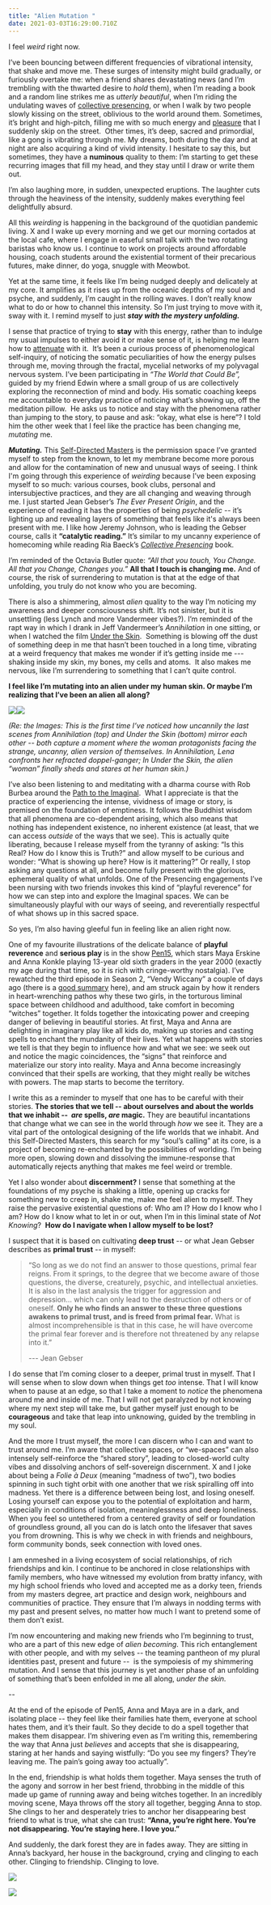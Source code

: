 ```yaml
---
title: "Alien Mutation "
date: 2021-03-03T16:29:00.710Z
---
```

I feel *weird* right now. 

I’ve been bouncing between different frequencies of vibrational intensity, that shake and move me. These surges of intensity might build gradually, or furiously overtake me: when a friend shares devastating news (and I’m trembling with the thwarted desire to *hold* them), when I’m reading a book and a random line strikes me as *utterly beautiful*, when I’m riding the undulating waves of [collective presencing](https://cherylhsu.ca/post/2020-11-11-first-mover/), or when I walk by two people slowly kissing on the street, oblivious to the world around them. Sometimes, it’s bright and high-pitch, filling me with so much energy and [pleasure](https://cherylhsu.ca/post/2021-02-02-an-ode-to-pleasure/) that I suddenly skip on the street.  Other times, it’s deep, sacred and primordial, like a gong is vibrating through me. My dreams, both during the day and at night are also acquiring a kind of vivid intensity. I hesitate to say this, but sometimes, they have a **numinous** quality to them: I’m starting to get these recurring images that fill my head, and they stay until I draw or write them out.  

I’m also laughing more, in sudden, unexpected eruptions. The laughter cuts through the heaviness of the intensity, suddenly makes everything feel delightfully absurd.

All this *weirding* is happening in the background of the quotidian pandemic living. X and I wake up every morning and we get our morning cortados at the local cafe, where I engage in easeful small talk with the two rotating baristas who know us. I continue to work on projects around affordable housing, coach students around the existential torment of their precarious futures, make dinner, do yoga, snuggle with Meowbot. 

Yet at the same time, it feels like I’m being nudged deeply and delicately at my core. It amplifies as it rises up from the oceanic depths of my soul and psyche, and suddenly, I’m caught in the rolling waves. I don’t really know what to do or how to channel this intensity. So I’m just trying to move with it, sway with it. I remind myself to just ***stay with the mystery unfolding.*** 

I sense that practice of trying to **stay** with this energy, rather than to indulge my usual impulses to either avoid it or make sense of it, is helping me learn how to [attenuate](https://cherylhsu.ca/post/2020-11-18-becoming-strange-attractor/) with it.  It’s been a curious process of phenomenological self-inquiry, of noticing the somatic peculiarities of how the energy pulses through me, moving through the fractal, mycelial networks of my polyvagal nervous system. I’ve been participating in *“The World that Could Be”,* guided by my friend Edwin where a small group of us are collectively exploring the reconnection of mind and body. His somatic coaching keeps me accountable to everyday practice of noticing what’s showing up, off the meditation pillow.  He asks us to notice and stay with the phenomena rather than jumping to the story, to pause and ask: “okay, what else is here”? I told him the other week that I feel like the practice has been changing me, *mutating* me. 

***Mutating.*** This [Self-Directed Masters](https://cherylhsu.ca/post/2020-11-06-commitment-to-calling/) is the permission space I’ve granted myself to step from the known, to let my membrane become more porous and allow for the contamination of new and unusual ways of seeing. I think I'm going through this experience of *weirding* because I’ve been exposing myself to so much: various courses, book clubs, personal and intersubjective practices, and they are all changing and weaving through me. I just started Jean Gebser’s *The Ever Present Origin*, and the experience of reading it has the properties of being *psychedelic* -- it’s lighting up and revealing layers of something that feels like it's always been present with me. I like how Jeremy Johnson, who is leading the Gebser course, calls it **“catalytic reading.”** It’s similar to my uncanny experience of homecoming while reading Ria Baeck’s *[Collective Presencing](https://www.collectivepresencing.org/)* book. 

I’m reminded of the Octavia Butler quote: *“All that you touch, You Change. All that you Change, Changes you.”* **All that I touch is changing me.** And of course, the risk of surrendering to mutation is that at the edge of that unfolding, you truly do not know who you are becoming.  

There is also a shimmering, almost *alien* quality to the way I’m noticing my awareness and deeper consciousness shift. It’s not sinister, but it is unsettling (less Lynch and more Vandermeer vibes?). I’m reminded of the rapt way in which I drank in Jeff Vandermeer’s *Annihilation* in one sitting, or when I watched the film [Under the Skin](https://en.wikipedia.org/wiki/Under_the_Skin_(2013_film)).  Something is blowing off the dust of something deep in me that hasn’t been touched in a long time, vibrating at a weird frequency that makes me wonder if it’s getting inside me --- shaking inside my skin, my bones, my cells and atoms.  It also makes me nervous, like I’m surrendering to something that I can’t quite control. 

**I feel like I’m mutating into an alien under my human skin. Or maybe I’m realizing that I’ve been an alien all along?** 

![](https://lh6.googleusercontent.com/1fEBd2LjO7p15PW228xA8WL4lJcrWF5aojKwzbO3kO0F7jviEbRHvwaTMo2aScYCQDMxwC-lUyKd_D6DwpZHS9NQtimO2o-7t59CIAVw4uonXgz2l2WeHjcV2BjyBBwpnTX5AZn0)![](https://lh3.googleusercontent.com/0EJwDMTXZ4PtSLQNNPVfaDK_qtzcAx3i_x4oQnR_UaGcp58nBasJxEkOHhyQSbpb8wN4_RIfzIMAENcogTUzwgecivZK8Z9s58BDoFGoGP_igpH7oI2p9lDnAbLJ3C0KPDuEgqu9)

*(Re: the Images: This is the first time I’ve noticed how uncannily the last scenes from Annihilation (top) and Under the Skin (bottom) mirror each other -- both capture a moment where the woman protagonists facing the strange, uncanny, alien version of themselves. In Annihilation, Lena confronts her refracted doppel-ganger; In Under the Skin, the alien “woman” finally sheds and stares at her human skin.)*

I’ve also been listening to and meditating with a dharma course with Rob Burbea around the [Path to the Imaginal](https://dharmaseed.org/retreats/2678).  What I appreciate is that the practice of experiencing the intense, vividness of image or story, is premised on the foundation of emptiness. It follows the Buddhist wisdom that all phenomena are co-dependent arising, which also means that nothing has independent existence, no inherent existence (at least, that we can access *outside* of the ways that we see). This is actually quite liberating, because I release myself from the tyranny of asking: “Is this Real? How do I know this is Truth?” and allow myself to be curious and wonder: “What is showing up here? How is it mattering?” Or really, I stop asking any questions at all, and become fully present with the glorious, ephemeral quality of what unfolds. One of the Presencing engagements I’ve been nursing with two friends invokes this kind of “playful reverence” for how we can step into and explore the Imaginal spaces. We can be simultaneously playful with our ways of seeing, and reverentially respectful of what shows up in this sacred space. 

So yes, I’m also having gleeful fun in feeling like an alien right now. 

One of my favourite illustrations of the delicate balance of **playful reverence** and **serious play** is in the show [Pen15](https://en.wikipedia.org/wiki/PEN15), which stars Maya Erskine and Anna Konkle playing 13-year old sixth graders in the year 2000 (exactly my age during that time, so it is rich with cringe-worthy nostalgia). I’ve rewatched the third episode in Season 2, “Vendy Wiccany” a couple of days ago (there is a [good summary](https://www.syfy.com/syfywire/pen15-harnesses-the-power-of-witchcraft-in-the-face-of-adolescent-anxiety) here), and am struck again by how it renders in heart-wrenching pathos why these two girls, in the torturous liminal space between childhood and adulthood, take comfort in becoming “witches” together. It folds together the intoxicating power and creeping danger of believing in beautiful stories. At first, Maya and Anna are delighting in imaginary play like all kids do, making up stories and casting spells to enchant the mundanity of their lives. Yet what happens with stories we tell is that they begin to influence how and what we see: we seek out and notice the magic coincidences, the “signs” that reinforce and materialize our story into reality. Maya and Anna become increasingly convinced that their spells are working, that they might really be witches with powers. The map starts to become the territory. 

I write this as a reminder to myself that one has to be careful with their stories. **The stories that we tell -- about ourselves and about the worlds that we inhabit --  *are* spells, *are* magic.** They are beautiful incantations that change what we can see in the world through *how* we see it. They are a vital part of the ontological designing of the life worlds that we inhabit. And this Self-Directed Masters, this search for my “soul’s calling” at its core, is a project of becoming re-enchanted by the possibilities of worlding. I’m being more open, slowing down and dissolving the immune-response that automatically rejects anything that makes me feel weird or tremble. 

Yet I also wonder about **discernment?** I sense that something at the foundations of my psyche is shaking a little, opening up cracks for something new to creep in, shake me, make me feel alien to myself. They raise the pervasive existential questions of: Who am I? How do I know who I am? How do I know what to let in or out, when I’m in this liminal state of *Not Knowing*?  **How do I navigate when I allow myself to be lost?** 

I suspect that it is based on cultivating **deep trust** -- or what Jean Gebser describes as **primal trust** -- in myself: 

> “So long as we do not find an answer to those questions, primal fear reigns. From it springs, to the degree that we become aware of those questions, the diverse, creaturely, psychic, and intellectual anxieties. It is also in the last analysis the trigger for aggression and depression… which can only lead to the destruction of others or of oneself. **Only he who finds an answer to these three questions awakens to primal trust, and is freed from primal fear.** What is almost incomprehensible is that in this case, he will have overcome the primal fear forever and is therefore not threatened by any relapse into it.”
>
> \--- Jean Gebser 

I do sense that I’m coming closer to a deeper, primal trust in myself. That I will sense when to slow down when things get *too* intense. That I will know when to pause at an edge, so that I take a moment to *notice* the phenomena around me and inside of me. That I will not get paralyzed by not knowing where my next step will take me, but gather myself just enough to be **courageous** and take that leap into unknowing, guided by the trembling in my soul. 

And the more I trust myself, the more I can discern who I can and want to trust around me. I’m aware that collective spaces, or “we-spaces” can also intensely self-reinforce the “shared story”, leading to closed-world culty vibes and dissolving anchors of self-sovereign discernment. X and I joke about being a *Folie à Deux* (meaning “madness of two”), two bodies spinning in such tight orbit with one another that we risk spiralling off into madness. Yet there is a difference between being lost, and losing oneself. Losing yourself can expose you to the potential of exploitation and harm, especially in conditions of isolation, meaninglessness and deep loneliness. When you feel so untethered from a centered gravity of self or foundation of groundless ground, all you can do is latch onto the lifesaver that saves you from drowning. This is why we check in with friends and neighbours, form community bonds, seek connection with loved ones. 

I am enmeshed in a living ecosystem of social relationships, of rich friendships and kin. I continue to be anchored in close relationships with family members, who have witnessed my evolution from bratty infancy, with my high school friends who loved and accepted me as a dorky teen, friends from my masters degree, art practice and design work, neighbours and communities of practice. They ensure that I’m always in nodding terms with my past and present selves, no matter how much I want to pretend some of them don’t exist. 

I’m now encountering and making new friends who I’m beginning to trust, who are a part of this new edge of *alien becoming*. This rich entanglement with other people, and with my selves -- the teaming pantheon of my plural identities past, present and future --  is the sympoiesis of my shimmering mutation. And I sense that this journey is yet another phase of an unfolding of something that’s been enfolded in me all along, *under the skin.* 

\-- 

At the end of the episode of Pen15, Anna and Maya are in a dark, and isolating place -- they feel like their families hate them, everyone at school hates them, and it’s their fault. So they decide to do a spell together that makes them disappear. I’m shivering even as I’m writing this, remembering the way that Anna just *believes* and accepts that she is disappearing, staring at her hands and saying wistfully: “Do you see my fingers? They’re leaving me. The pain’s going away too actually”.   

In the end, friendship is what holds them together. Maya senses the truth of the agony and sorrow in her best friend, throbbing in the middle of this made up game of running away and being witches together. In an incredibly moving scene, Maya throws off the story all together, begging Anna to stop. She clings to her and desperately tries to anchor her disappearing best friend to what is true, what she can trust: **“Anna, you’re right here. You’re not disappearing. You’re staying here. I love you.”** 

And suddenly, the dark forest they are in fades away. They are sitting in Anna’s backyard, her house in the background, crying and clinging to each other. Clinging to friendship. Clinging to love. 

![](https://lh4.googleusercontent.com/wqK99clhTf6vvYpdwka9Ff2-Z3RpMLW7lHAcOewI2Lm80ENuWrljyzGYIAg2Ph0lbmMtYKRhNhOuRIJf9f886vns8dBqd_shk3wSjuGaYCZqBBqwMUBgLDW8Ez0EgzppEt3QCl1m)

![](https://lh4.googleusercontent.com/G7D90NTf2BmiMUy-9hQ5jafxteXN2-Hu46lJYL3e-SOpCBjrCZ3n-HE3-9_n9oUiIdNk8veI8ELayPNM9lNvjfooHZgIlmSiCTga6YkG3xXu8upblOhCSGpsF7kk-36rCd-7omhl)